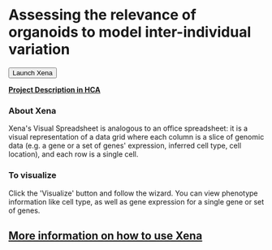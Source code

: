 # Assessing the relevance of organoids to model inter-individual variation

<button class="cohortButton">Launch Xena</button>

**[Project Description in HCA](https://data.humancellatlas.org/explore/projects/005d611a-14d5-4fbf-846e-571a1f874f70)**

### About Xena
Xena's Visual Spreadsheet is analogous to an office spreadsheet: it is a visual representation of a data grid where each column is a slice of genomic data (e.g. a gene or a set of genes' expression, inferred cell type, cell location), and each row is a single cell.

### To visualize
Click the 'Visualize' button and follow the wizard. You can view phenotype information like cell type, as well as gene expression for a single gene or set of genes.

## [More information on how to use Xena](https://ucsc-xena.gitbook.io/project/tutorials/hca-tutorial)

<br>

